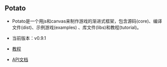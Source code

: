 ## Potato

   * Potato是一个用js和canvas来制作游戏的渐进式框架，包含源码(core)、编译文件(dist)、示例游戏(examples) 、库文件(libs)和教程(tutorial)。

   * 当前版本：v0.9.1

   * [教程](https://www.yuque.com/roanne/potatotutorial)

   * [API文档](https://www.yuque.com/roanne/potatoapi)